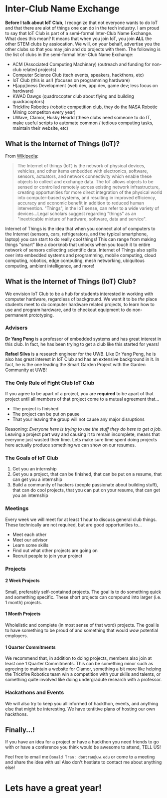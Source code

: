 # Inter-Club Name Exchange
**Before I talk about IoT Club**, I recognize that not everyone wants to do IoT and that there are alot of things one can do in the tech industry. I am proud to say that IoT Club is part of a semi-formal Inter-Club Name Exchange. What does this mean? It means that when you join IoT, you join **ALL** the other STEM clubs by assiocation. We will, on your behalf, advertise you the other clubs so that you may join and do projects with them. The following is the list of clubs in the semi-formal Inter-Club Name Exchange: 
- ACM (Associated Computing Machinary) (outreach and funding for non-club related projects)
- Computer Science Club (tech events, speakers, hackthons, etc)
- IoT Club (this is us!) (focuses on programming hardware)
- H[app]iness Development (web dev, app dev, game dev; less focus on hardware)
- KWAD Dawgs (quadrocopter club about flying and building quadracoptors)
- Trickfire Robotics (robotic competition club, they do the NASA Robotic Mining competiton every year)
- UWave, Clamor, Husky Hearld (these clubs need someone to do IT, make useful scripts to automate common / tedious computing tasks, maintain their website, etc)

## What is the Internet of Things (IoT)?
From [Wikipedia](https://en.wikipedia.org/wiki/Internet_of_things): 
>The Internet of things (IoT) is the network of physical devices, vehicles, and other items embedded with electronics, software, sensors, actuators, and network connectivity which enable these objects to collect and exchange data. The IoT allows objects to be sensed or controlled remotely across existing network infrastructure, creating opportunities for more direct integration of the physical world into computer-based systems, and resulting in improved efficiency, accuracy and economic benefit in addition to reduced human intervention. "Things", in the IoT sense, can refer to a wide variety of devices...Legal scholars suggest regarding "things" as an "inextricable mixture of hardware, software, data and service".

Internet of Things is the idea that when you connect alot of computers to the Internet (sensors, cars, refrigerators, and the typical smartphone, laptop) you can start to do really cool things! This can range from making things "smart" like a doorknob that unlocks when you touch it to entire network of sensors collecting scientific data. Internet of Things also spills over into embedded systems and programming, mobile computing, cloud computing, robotics, edge computing, mesh networking, ubiquitous computing, ambient intelligence, and more!

## What is the Internet of Things (IoT) Club?
We envision IoT Club to be a hub for students interested in working with computer hardware, regardless of background. We want it to be _the_ place students meet to do computer hardware related projects, to learn how to use and program hardware, and to checkout equipment to do non-permanent prototyping. 

### Advisers
**Dr Yang Peng** is a professor of embedded systems and has great interest in this club. In fact, he has been trying to get a club like this started for years! 

**Rafael Silva** is a research engineer for the UWB. Like Dr Yang Peng, he is also has great interest in IoT Club and has an extensive background in it. In fact, he is the one leading the Smart Garden Project with the Garden Community at UWB! 

### The Only Rule of ~~Fight Club~~ IoT Club
If you agree to be apart of a project, you are **required** to be apart of that     project until all members of that project come to a mutual agreement that...

- The project is finished
- The project can be put on pause 
- That your leaving the group will not cause any major disruptions 

Reasoning: 
_Everyone here is trying to use the stuff they do here to get a job._ Leaving a project part way and causing it to remain incomplete, means that everyone just wasted their time. Lets make sure time spent doing projects here actually produce something we can show on our resumes. 

### The Goals of IoT Club
1. Get you an internship 
2. Get you a project, that can be finished, that can be put on a resume, that can get you a internship
3. Build a community of hackers (people passionate about building stuff), that can do cool projects, that you can put on your resume, that can get you an internship 

### Meetings 
Every week we will meet for at least 1 hour to discuss general club things. These technically are not required, but are good opportunities to...
 - Meet each other 
 - Meet our advisor
 - Learn some skills
 - Find out what other projects are going on
 - Recruit people to join your projnct

### Projects

#### 2 Week Projects
Small, preferably self-contained projects. The goal is to do something quick and something specific. These short projects can compound into larger (i.e. 1 month) projects. 

#### 1 Month Projects
Wholelistic and complete (in most sense of that word) projects. The goal is to have something to be proud of and something that would *wow* potential employers. 

#### 1 Quarter Commitments
We recommend that, in addition to doing projects, members also join at least one 1 Quarter Commitments. This can be something minor such as agreeing to maintain a website for Clamor, something a bit more like helping the Trickfire Robotics team win a competition with your skills and talents, or something quite involved like doing undergradute research with a professor. 

### Hackathons and Events
We will also try to keep you all informed of hackthon, events, and anything else that might be interesting. We have tentitive plans of hosting our own hackthons.

## Finally...!
If you have an idea for a project or have a hackthon you need friends to go with or have a conference you think would be awesome to attend, TELL US! 

Feel free to email me `Donald Tran: dontran@uw.edu` or come to a meeting and share the idea with us! Also don't hestiate to contact me about anything else!

# Lets have a great year! 
